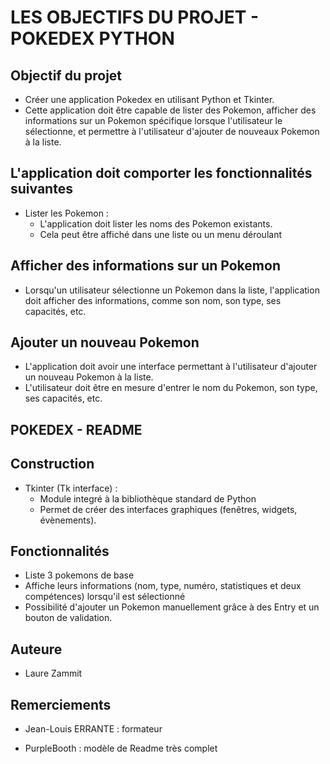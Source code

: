 # LES OBJECTIFS DU PROJET - POKEDEX PYTHON

## Objectif du projet
* Créer une application Pokedex en utilisant Python et Tkinter.
* Cette application doit être capable de lister des Pokemon, afficher des informations sur un Pokemon spécifique lorsque l'utilisateur le sélectionne, et permettre à l'utilisateur d'ajouter de nouveaux Pokemon à la liste.

## L'application doit comporter les fonctionnalités suivantes
* Lister les Pokemon :
    * L'application doit lister les noms des Pokemon existants.
    * Cela peut être affiché dans une liste ou un menu déroulant

## Afficher des informations sur un Pokemon
* Lorsqu'un utilisateur sélectionne un Pokemon dans la liste, l'application doit afficher des informations, comme son nom, son type, ses capacités, etc.

## Ajouter un nouveau Pokemon
* L'application doit avoir une interface permettant à l'utilisateur d'ajouter un nouveau Pokemon à la liste.
* L'utilisateur doit être en mesure d'entrer le nom du Pokemon, son type, ses capacités, etc.

## POKEDEX - README

## Construction

* Tkinter (Tk interface) :
    * Module integré à la bibliothèque standard de Python
    * Permet de créer des interfaces graphiques (fenêtres, widgets, évènements).

## Fonctionnalités

* Liste 3 pokemons de base
* Affiche leurs informations (nom, type, numéro, statistiques et deux compétences) lorsqu'il est sélectionné
* Possibilité d'ajouter un Pokemon manuellement grâce à des Entry et un bouton de validation.

## Auteure

* Laure Zammit

## Remerciements

* Jean-Louis ERRANTE : formateur

* PurpleBooth : modèle de Readme très complet